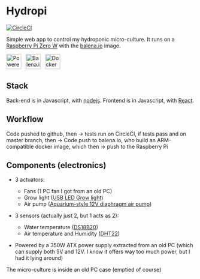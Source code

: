 # Hydropi
[![CircleCI](https://circleci.com/gh/francois-roseberry/hydropi/tree/development.svg?style=shield)](https://circleci.com/gh/francois-roseberry/hydropi/tree/development)

Simple web app to control my hydroponic micro-culture. It runs on a [Raspberry Pi Zero W](https://www.raspberrypi.org/products/raspberry-pi-zero-w/) with the [balena.io](https://balena.io/) image.

<img src="https://www.raspberrypi.org/app/uploads/2017/06/Powered-by-Raspberry-Pi-Logo_Outline-Colour-Screen-500x153.png" alt="Powered by Raspberry PI" height="40" />&nbsp;&nbsp;&nbsp;<img src="http://cdn.shopify.com/s/files/1/0027/8432/9794/files/balena_logo_google_drive_1200x1200.png?v=1539785824" alt="Balena.io" height="40">&nbsp;&nbsp;&nbsp;<img src="https://www.docker.com/sites/default/files/social/docker_facebook_share.png" alt="Docker" height="40">

## Stack
Back-end is in Javascript, with [nodejs](https://nodejs.org/). Frontend is in Javascript, with [React](https://reactjs.org/).

## Workflow
Code pushed to github, then -> tests run on CircleCI, if tests pass and on master branch, then -> Code push to balena.io, who build an ARM-compatible docker image, which then -> push to the Raspberry Pi

## Components (electronics)
* 3 actuators:
  * Fans (1 PC fan I got from an old PC)
  * Grow light ([USB LED Grow light](https://www.amazon.ca/dp/B0785DRTDH/ref=pe_3034960_236394800_FR_TE_3p_dp_1 "Amazon.ca link"))
  * Air pump ([Aquarium-style 12V diaphragm air pump](https://www.amazon.ca/dp/B00MP4BKL2/ref=pe_3034960_236394800_FR_TE_3p_dp_1 "Amazon.ca link"))
* 3 sensors (actually just 2, but 1 acts as 2):
  * Water temperature ([DS18B20](https://www.amazon.ca/dp/B00KLZQ0P8/ref=pe_3034960_233709270_TE_item "Amazon.ca link"))
  * Air temperature and Humidity ([DHT22](https://www.amazon.ca/dp/B01MR7WEI9/ref=pe_3034960_236394800_FR_TE_3p_dp_1 "Amazon.ca link"))

* Powered by a 350W ATX power supply extracted from an old PC (which can supply both 5V and 12V. I know it offers way too much power, but I had it lying around)

The micro-culture is inside an old PC case (emptied of course)
